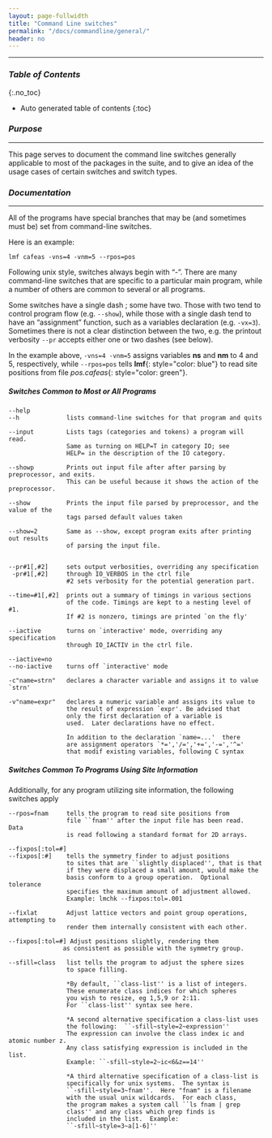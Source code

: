 ```yaml
---
layout: page-fullwidth
title: "Command Line switches"
permalink: "/docs/commandline/general/"
header: no
---
```


____________________________________________________________

### _Table of Contents_
{:.no_toc}
*  Auto generated table of contents
{:toc} 

### _Purpose_
_____________________________________________________________
This page serves to document the command line switches generally applicable to most of the packages in the suite, and to give an idea of the usage cases of certain switches and switch types.

### _Documentation_
_____________________________________________________________
All of the programs have special branches that may be (and sometimes must be) set from command-line switches.

Here is an example:

    lmf cafeas -vns=4 -vnm=5 --rpos=pos 

Following unix style, switches always begin with “-”. There are many command-line switches that are specific to a particular main program, while a number of others are common to several or all programs.

Some switches have a single dash ; some have two. Those with two tend to control program flow (e.g. `--show`), while those with a single dash tend to have an “assignment” function, such as a variables declaration (e.g. `-vx=3`). Sometimes there is not a clear distinction between the two, e.g. the printout verbosity `--pr` accepts either one or two dashes (see below).

In the example above, `-vns=4 -vnm=5` assigns variables **ns** and **nm** to 4 and 5, respectively, while `--rpos=pos` tells **lmf**{: style="color: blue"} to read site positions from file 
_pos.cafeas_{: style="color: green"}.


##### _Switches Common to Most or All Programs_

    --help
    --h             lists command-line switches for that program and quits
    
    --input         Lists tags (categories and tokens) a program will read. 
                    Same as turning on HELP=T in category IO; see
                    HELP= in the description of the IO category.
	
    --showp         Prints out input file after after parsing by preprocessor, and exits.
                    This can be useful because it shows the action of the preprocessor.

    --show          Prints the input file parsed by preprocessor, and the value of the 
                    tags parsed default values taken
			
    --show=2        Same as --show, except program exits after printing out results
                    of parsing the input file.


    --pr#1[,#2]     sets output verbosities, overriding any specification
     -pr#1[,#2]     through IO_VERBOS in the ctrl file
                    #2 sets verbosity for the potential generation part.

    --time=#1[,#2]  prints out a summary of timings in various sections
                    of the code. Timings are kept to a nesting level of #1.  
                    If #2 is nonzero, timings are printed `on the fly'
					
    --iactive       turns on `interactive' mode, overriding any specification
                    through IO_IACTIV in the ctrl file.
					
    --iactive=no    
    --no-iactive    turns off `interactive' mode
					
    -c"name=strn"   declares a character variable and assigns it to value `strn'
					
    -v"name=expr"   declares a numeric variable and assigns its value to
                    the result of expression `expr'. Be advised that
                    only the first declaration of a variable is
                    used.  Later declarations have no effect.  

                    In addition to the declaration `name=...'  there
                    are assignment operators `*=','/=','+=','-=','^=' 
                    that modif existing variables, following C syntax

##### _Switches Common To Programs Using Site Information_
Additionally, for any program utilizing site information, the following switches apply

    --rpos=fnam     tells the program to read site positions from
                    file ``fnam'' after the input file has been read.  Data
                    is read following a standard format for 2D arrays.
					
    --fixpos[:tol=#]
    --fixpos[:#]    tells the symmetry finder to adjust positions
                    to sites that are ``slightly displaced'', that is that
                    if they were displaced a small amount, would make the
                    basis conform to a group operation.  Optional tolerance
                    specifies the maximum amount of adjustment allowed.
                    Example: lmchk --fixpos:tol=.001
				   
    --fixlat        Adjust lattice vectors and point group operations, attempting to
                    render them internally consistent with each other.

    --fixpos[:tol=#] Adjust positions slightly, rendering them
                   as consistent as possible with the symmetry group.

    --sfill=class   list tells the program to adjust the sphere sizes
                    to space filling.
					
                    *By default, ``class-list'' is a list of integers.
                    These enumerate class indices for which spheres
                    you wish to resize, eg 1,5,9 or 2:11.
                    For ``class-list'' syntax see here.
					
                    *A second alternative specification a class-list uses
                    the following:  ``-sfill~style=2~expression''
                    The expression can involve the class index ic and atomic number z.
                    Any class satisfying expression is included in the list.
                    Example: ``-sfill~style=2~ic<6&z==14''
					
                    *A third alternative specification of a class-list is
                    specifically for unix systems.  The syntax is
                    ``-sfill~style=3~fnam''.  Here "fnam" is a filename
                    with the usual unix wildcards.  For each class,
                    the program makes a system call ``ls fnam | grep
                    class'' and any class which grep finds is
                    included in the list.  Example:
                    ``-sfill~style=3~a[1-6]''
